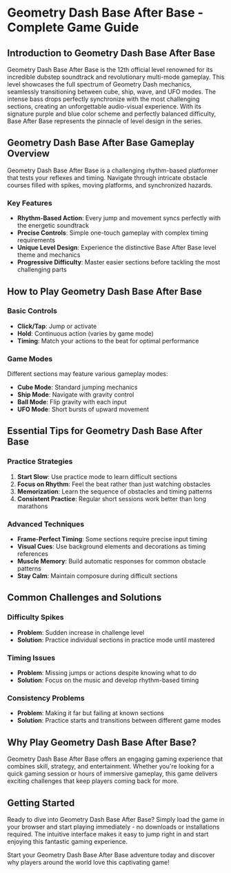 # Geometry Dash Base After Base - Complete Game Guide

## Introduction to Geometry Dash Base After Base

Geometry Dash Base After Base is the 12th official level renowned for its incredible dubstep soundtrack and revolutionary multi-mode gameplay. This level showcases the full spectrum of Geometry Dash mechanics, seamlessly transitioning between cube, ship, wave, and UFO modes. The intense bass drops perfectly synchronize with the most challenging sections, creating an unforgettable audio-visual experience. With its signature purple and blue color scheme and perfectly balanced difficulty, Base After Base represents the pinnacle of level design in the series.

## Geometry Dash Base After Base Gameplay Overview

Geometry Dash Base After Base is a challenging rhythm-based platformer that tests your reflexes and timing. Navigate through intricate obstacle courses filled with spikes, moving platforms, and synchronized hazards.

### Key Features
- **Rhythm-Based Action**: Every jump and movement syncs perfectly with the energetic soundtrack
- **Precise Controls**: Simple one-touch gameplay with complex timing requirements
- **Unique Level Design**: Experience the distinctive Base After Base level theme and mechanics
- **Progressive Difficulty**: Master easier sections before tackling the most challenging parts

## How to Play Geometry Dash Base After Base

### Basic Controls
- **Click/Tap**: Jump or activate
- **Hold**: Continuous action (varies by game mode)
- **Timing**: Match your actions to the beat for optimal performance

### Game Modes
Different sections may feature various gameplay modes:
- **Cube Mode**: Standard jumping mechanics
- **Ship Mode**: Navigate with gravity control
- **Ball Mode**: Flip gravity with each input
- **UFO Mode**: Short bursts of upward movement

## Essential Tips for Geometry Dash Base After Base

### Practice Strategies
1. **Start Slow**: Use practice mode to learn difficult sections
2. **Focus on Rhythm**: Feel the beat rather than just watching obstacles
3. **Memorization**: Learn the sequence of obstacles and timing patterns
4. **Consistent Practice**: Regular short sessions work better than long marathons

### Advanced Techniques
- **Frame-Perfect Timing**: Some sections require precise input timing
- **Visual Cues**: Use background elements and decorations as timing references
- **Muscle Memory**: Build automatic responses for common obstacle patterns
- **Stay Calm**: Maintain composure during difficult sections

## Common Challenges and Solutions

### Difficulty Spikes
- **Problem**: Sudden increase in challenge level
- **Solution**: Practice individual sections in practice mode until mastered

### Timing Issues
- **Problem**: Missing jumps or actions despite knowing what to do
- **Solution**: Focus on the music and develop rhythm-based timing

### Consistency Problems
- **Problem**: Making it far but failing at known sections
- **Solution**: Practice starts and transitions between different game modes


## Why Play Geometry Dash Base After Base?

Geometry Dash Base After Base offers an engaging gaming experience that combines skill, strategy, and entertainment. Whether you're looking for a quick gaming session or hours of immersive gameplay, this game delivers exciting challenges that keep players coming back for more.

## Getting Started

Ready to dive into Geometry Dash Base After Base? Simply load the game in your browser and start playing immediately - no downloads or installations required. The intuitive interface makes it easy to jump right in and start enjoying this fantastic gaming experience.

Start your Geometry Dash Base After Base adventure today and discover why players around the world love this captivating game!